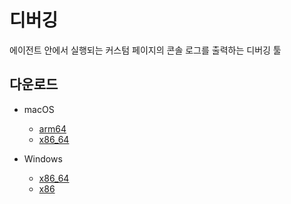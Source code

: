 # 디버깅
에이전트 안에서 실행되는 커스텀 페이지의 콘솔 로그를 출력하는 디버깅 툴

## 다운로드

* macOS
    - [arm64](https://app.playnplay.com/tools/dbgview-macos-aarch64.zip)
    - [x86_64](https://app.playnplay.com/tools/dbgview-macos-x86_64.zip)

* Windows
    - [x86_64](https://app.playnplay.com/tools/dbgview-windows-x86_64.zip)
    - [x86](https://app.playnplay.com/tools/dbgview-windows-i686.zip)